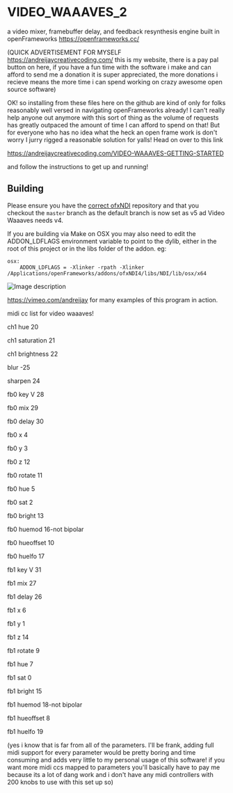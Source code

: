 # VIDEO_WAAAVES_2

a video mixer, framebuffer delay, and feedback resynthesis engine built in openFrameworks https://openframeworks.cc/

(QUICK ADVERTISEMENT FOR MYSELF https://andreijaycreativecoding.com/ this is my website, there is a pay pal button on here, if you have a fun time with the software i make and can afford to send me a donation it is super appreciated, the more donations i recieve means the more time i can spend working on crazy awesome open source software)

OK! so installing from these files here on the github are kind of only for folks reasonably well versed in navigating openFrameworks already! I can't really help anyone out anymore with this sort of thing as the volume of requests has greatly outpaced the amount of time I can afford to spend on that! But for everyone who has no idea what the heck an open frame work is don't worry I jurry rigged a reasonable solution for yalls! Head on over to this link

https://andreijaycreativecoding.com/VIDEO-WAAAVES-GETTING-STARTED

and follow the instructions to get up and running!

## Building

Please ensure you have the [correct ofxNDI](https://github.com/nariakiiwatani/ofxNDI/) repository and that you checkout the `master` branch as the default branch is now set as v5 ad Video Waaaves needs v4.

If you are building via Make on OSX you may also need to edit the ADDON_LDFLAGS environment variable to point to the dylib, either in the root of this project or in the libs folder of the addon. eg:

```
osx:
	ADDON_LDFLAGS = -Xlinker -rpath -Xlinker /Applications/openFrameworks/addons/ofxNDI4/libs/NDI/lib/osx/x64
```

![Image description](https://github.com/ex-zee-ex/VIDEO_WAAAVES_1_5/blob/master/vlcsnap-2019-08-10-22h57m07s147.png)

https://vimeo.com/andreijay for many examples of this program in action.

midi cc list for video waaaves!

ch1 hue 20

ch1 saturation 21

ch1 brightness 22

blur -25

sharpen 24

fb0 key V 28

fb0 mix 29

fb0 delay 30

fb0 x 4

fb0 y 3

fb0 z 12

fb0 rotate 11

fb0 hue 5

fb0 sat 2

fb0 bright 13

fb0 huemod 16-not bipolar

fb0 hueoffset 10

fb0 huelfo 17

fb1 key V 31

fb1 mix 27

fb1 delay 26

fb1 x 6

fb1 y 1

fb1 z 14

fb1 rotate 9

fb1 hue 7

fb1 sat 0

fb1 bright 15

fb1 huemod 18-not bipolar

fb1 hueoffset 8

fb1 huelfo 19

(yes i know that is far from all of the parameters. I'll be frank, adding full midi support for every parameter would be pretty boring and time consuming and adds very little to my personal usage of this software! if you want more midi ccs mapped to parameters you'll basically have to pay me because its a lot of dang work and i don't have any midi controllers with 200 knobs to use with this set up so)
